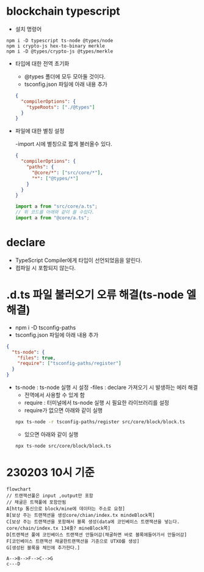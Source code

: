 # blockchain typescript

- 설치 명령어

```sh(터미널)
npm i -D typescript ts-node @types/node
npm i crypto-js hex-to-binary merkle
npm i -D @types/crypto-js @types/merkle
```

- 타입에 대한 전역 초기화

  - @types 폴더에 모두 모아둘 것이다.
  - tsconfig.json 파일에 아래 내용 추가

  ```json
  {
    "compilerOptions": {
      "typeRoots": ["./@types"]
    }
  }
  ```

- 파일에 대한 별칭 설정

  -import 시에 별칭으로 짧게 불러올수 있다.

  ```json
  {
    "compilerOptions": {
      "paths": {
        "@core/*": ["src/core/*"],
        "*": ["@types/*"]
      }
    }
  }
  ```

  ```js
  import a from "src/core/a.ts";
  // 위 코드를 아래와 같이 쓸 수있다.
  import a from "@core/a.ts";
  ```

# declare

- TypeScript Compiler에게 타입이 선언되었음을 알린다.
- 컴파일 시 포함되지 않는다.

# .d.ts 파일 불러오기 오류 해결(ts-node 엘 해결)

- npm i -D tsconfig-paths
- tsconfig.json 파일에 아래 내용 추가

```json
{
  "ts-node": {
    "files": true,
    "require": ["tsconfig-paths/register"]
  }
}
```

- ts-node : ts-node 실행 시 설정
  -files : declare 가져오기 시 발생하는 에러 해결
  - 전역에서 사용할 수 있게 함
  - require : 터미널에서 ts-node 실행 시 필요한 라이브러리를 설정
  - require가 없으면 아래와 같이 실행
  ```sh
  npx ts-node -r tsconfig-paths/register src/core/block/block.ts
  ```
  - 있으면 아래와 같이 실행
  ```sh
  npx ts-node src/core/block/block.ts
  ```

# 230203 10시 기준

```mermaid
flowchart
// 트랜잭션풀은 input ,output만 포함
// 채굴은 트잭풀에 포함안됨
A[http 통신으로 block/mine에 데이터는 주소로 요청]
B[보상 주는 트랜잭션을 생성core/chian/index.tx mindeBlock쪽]
C[보상 주는 트랜잭션을 포함해서 블록 생성(data에 코인베이스 트랜잭션을 넣는다. core/chain/index.tx 134줄? mineBlock쪽]
D[트랜젝션 풀에 코인베이스 트랜잭션 안들어감(채굴하면 바로 블록에들어가서 안들어감]
F[코인베이스 트랜잭션 채굴한트랜잭션을 기준으로 UTXO를 생성]
G[생성된 블록을 체인에 추가한다.]

A-->B-->F-->C-->G
c---D
```
